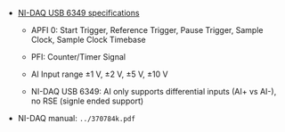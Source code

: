 - [NI-DAQ USB 6349 specifications](https://www.ni.com/docs/en-US/bundle/usb-6349-specs/page/specs.html#GUID-D9209AAE-8C35-474E-BDD2-7050BD657F17__GUID-BF750B3D-48CB-4EC6-B19C-A5BC56396CA4)

  - APFI 0: Start Trigger, Reference Trigger, Pause Trigger, Sample Clock, Sample Clock Timebase

  - PFI: Counter/Timer Signal

  - AI Input range ±1 V, ±2 V, ±5 V, ±10 V

  - NI-DAQ USB 6349: AI only supports differential inputs (AI+ vs AI-), no RSE (signle ended support)

- NI-DAQ manual: `../370784k.pdf`